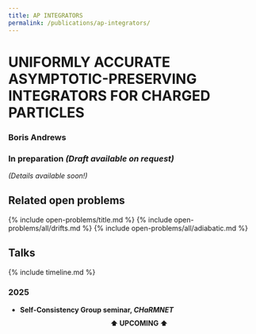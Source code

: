 ```yaml
---
title: AP INTEGRATORS
permalink: /publications/ap-integrators/
---
```


# UNIFORMLY ACCURATE ASYMPTOTIC-PRESERVING INTEGRATORS FOR CHARGED PARTICLES

### Boris Andrews

### In preparation *(Draft available on request)*

*(Details available soon!)*

## Related open problems

{% include open-problems/title.md %}
{% include open-problems/all/drifts.md %}
{% include open-problems/all/adiabatic.md %}

## Talks

{% include timeline.md %}

<div class="timeline">
  <div class="outer">
    <div class="card">
      <div class="info">
        <h3 class="title">2025</h3>
        <p><ul>
          <li><strong>Self-Consistency Group seminar, <em>CHaRMNET</em></strong></li>
          <div style="text-align: center; padding: 10px 0;"><strong>⬆️ UPCOMING ⬆️</strong></div>
        </ul></p>
      </div>
    </div>
  </div>
</div>
